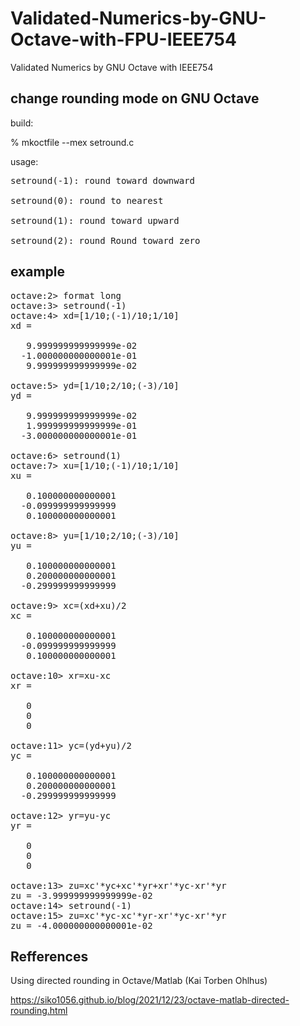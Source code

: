 # Validated-Numerics-by-GNU-Octave-with-FPU-IEEE754
Validated Numerics by GNU Octave with IEEE754

## change rounding mode on GNU Octave

build:

% mkoctfile --mex setround.c

usage:
<pre>
setround(-1): round toward downward

setround(0): round to nearest

setround(1): round toward upward

setround(2): round Round toward zero
</pre>

## example

<pre>
octave:2> format long
octave:3> setround(-1)
octave:4> xd=[1/10;(-1)/10;1/10]
xd =

   9.999999999999999e-02
  -1.000000000000001e-01
   9.999999999999999e-02

octave:5> yd=[1/10;2/10;(-3)/10]
yd =

   9.999999999999999e-02
   1.999999999999999e-01
  -3.000000000000001e-01

octave:6> setround(1)
octave:7> xu=[1/10;(-1)/10;1/10]
xu =

   0.100000000000001
  -0.099999999999999
   0.100000000000001

octave:8> yu=[1/10;2/10;(-3)/10]
yu =

   0.100000000000001
   0.200000000000001
  -0.299999999999999

octave:9> xc=(xd+xu)/2
xc =

   0.100000000000001
  -0.099999999999999
   0.100000000000001

octave:10> xr=xu-xc
xr =

   0
   0
   0

octave:11> yc=(yd+yu)/2
yc =

   0.100000000000001
   0.200000000000001
  -0.299999999999999

octave:12> yr=yu-yc
yr =

   0
   0
   0

octave:13> zu=xc'*yc+xc'*yr+xr'*yc-xr'*yr
zu = -3.999999999999999e-02
octave:14> setround(-1)
octave:15> zu=xc'*yc-xc'*yr-xr'*yc-xr'*yr
zu = -4.000000000000001e-02
</pre>
  
## Refferences

Using directed rounding in Octave/Matlab (Kai Torben Ohlhus) 

https://siko1056.github.io/blog/2021/12/23/octave-matlab-directed-rounding.html
